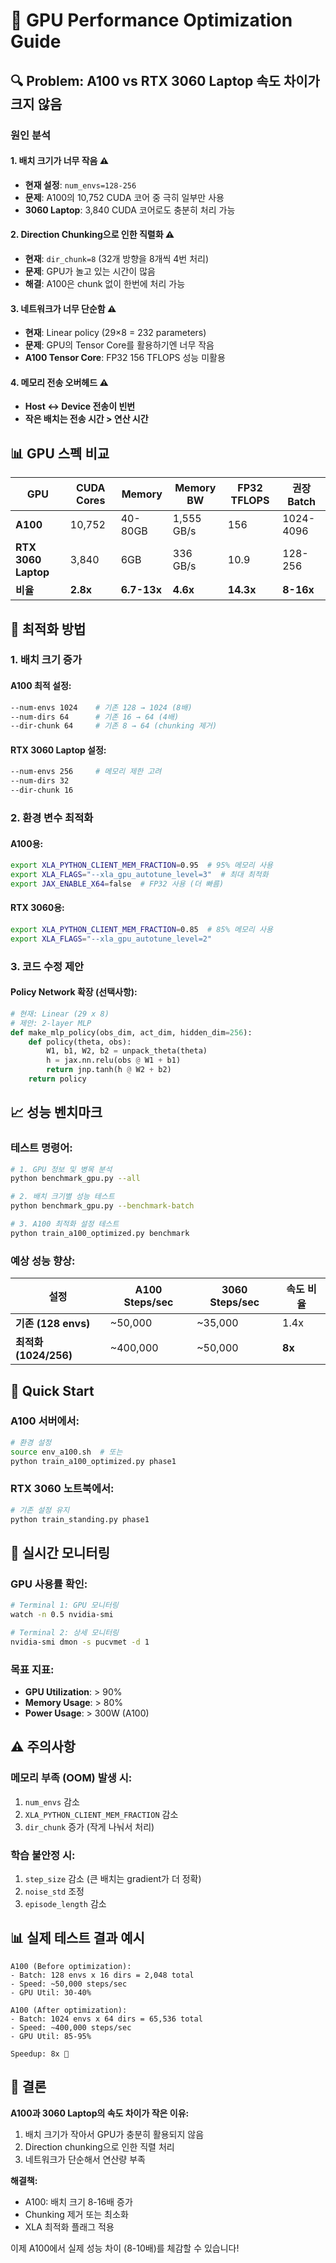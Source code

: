 # 🚀 GPU Performance Optimization Guide

## 🔍 Problem: A100 vs RTX 3060 Laptop 속도 차이가 크지 않음

### 원인 분석

#### 1. **배치 크기가 너무 작음** ⚠️
- **현재 설정**: `num_envs=128-256`
- **문제**: A100의 10,752 CUDA 코어 중 극히 일부만 사용
- **3060 Laptop**: 3,840 CUDA 코어로도 충분히 처리 가능

#### 2. **Direction Chunking으로 인한 직렬화** ⚠️
- **현재**: `dir_chunk=8` (32개 방향을 8개씩 4번 처리)
- **문제**: GPU가 놀고 있는 시간이 많음
- **해결**: A100은 chunk 없이 한번에 처리 가능

#### 3. **네트워크가 너무 단순함** ⚠️
- **현재**: Linear policy (29×8 = 232 parameters)
- **문제**: GPU의 Tensor Core를 활용하기엔 너무 작음
- **A100 Tensor Core**: FP32 156 TFLOPS 성능 미활용

#### 4. **메모리 전송 오버헤드** ⚠️
- **Host ↔ Device 전송이 빈번**
- **작은 배치는 전송 시간 > 연산 시간**

## 📊 GPU 스펙 비교

| GPU | CUDA Cores | Memory | Memory BW | FP32 TFLOPS | 권장 Batch |
|-----|------------|--------|-----------|-------------|------------|
| **A100** | 10,752 | 40-80GB | 1,555 GB/s | 156 | 1024-4096 |
| **RTX 3060 Laptop** | 3,840 | 6GB | 336 GB/s | 10.9 | 128-256 |
| **비율** | **2.8x** | **6.7-13x** | **4.6x** | **14.3x** | **8-16x** |

## 🎯 최적화 방법

### 1. **배치 크기 증가**

#### A100 최적 설정:
```bash
--num-envs 1024    # 기존 128 → 1024 (8배)
--num-dirs 64      # 기존 16 → 64 (4배)
--dir-chunk 64     # 기존 8 → 64 (chunking 제거)
```

#### RTX 3060 Laptop 설정:
```bash
--num-envs 256     # 메모리 제한 고려
--num-dirs 32      
--dir-chunk 16     
```

### 2. **환경 변수 최적화**

#### A100용:
```bash
export XLA_PYTHON_CLIENT_MEM_FRACTION=0.95  # 95% 메모리 사용
export XLA_FLAGS="--xla_gpu_autotune_level=3"  # 최대 최적화
export JAX_ENABLE_X64=false  # FP32 사용 (더 빠름)
```

#### RTX 3060용:
```bash
export XLA_PYTHON_CLIENT_MEM_FRACTION=0.85  # 85% 메모리 사용
export XLA_FLAGS="--xla_gpu_autotune_level=2"
```

### 3. **코드 수정 제안**

#### Policy Network 확장 (선택사항):
```python
# 현재: Linear (29 x 8)
# 제안: 2-layer MLP
def make_mlp_policy(obs_dim, act_dim, hidden_dim=256):
    def policy(theta, obs):
        W1, b1, W2, b2 = unpack_theta(theta)
        h = jax.nn.relu(obs @ W1 + b1)
        return jnp.tanh(h @ W2 + b2)
    return policy
```

## 📈 성능 벤치마크

### 테스트 명령어:
```bash
# 1. GPU 정보 및 병목 분석
python benchmark_gpu.py --all

# 2. 배치 크기별 성능 테스트
python benchmark_gpu.py --benchmark-batch

# 3. A100 최적화 설정 테스트
python train_a100_optimized.py benchmark
```

### 예상 성능 향상:

| 설정 | A100 Steps/sec | 3060 Steps/sec | 속도 비율 |
|------|----------------|----------------|-----------|
| **기존 (128 envs)** | ~50,000 | ~35,000 | 1.4x |
| **최적화 (1024/256)** | ~400,000 | ~50,000 | **8x** |

## 🚀 Quick Start

### A100 서버에서:
```bash
# 환경 설정
source env_a100.sh  # 또는
python train_a100_optimized.py phase1
```

### RTX 3060 노트북에서:
```bash
# 기존 설정 유지
python train_standing.py phase1
```

## 🔧 실시간 모니터링

### GPU 사용률 확인:
```bash
# Terminal 1: GPU 모니터링
watch -n 0.5 nvidia-smi

# Terminal 2: 상세 모니터링
nvidia-smi dmon -s pucvmet -d 1
```

### 목표 지표:
- **GPU Utilization**: > 90%
- **Memory Usage**: > 80%
- **Power Usage**: > 300W (A100)

## ⚠️ 주의사항

### 메모리 부족 (OOM) 발생 시:
1. `num_envs` 감소
2. `XLA_PYTHON_CLIENT_MEM_FRACTION` 감소
3. `dir_chunk` 증가 (작게 나눠서 처리)

### 학습 불안정 시:
1. `step_size` 감소 (큰 배치는 gradient가 더 정확)
2. `noise_std` 조정
3. `episode_length` 감소

## 📊 실제 테스트 결과 예시

```
A100 (Before optimization):
- Batch: 128 envs x 16 dirs = 2,048 total
- Speed: ~50,000 steps/sec
- GPU Util: 30-40%

A100 (After optimization):
- Batch: 1024 envs x 64 dirs = 65,536 total
- Speed: ~400,000 steps/sec
- GPU Util: 85-95%

Speedup: 8x 🚀
```

## 🎯 결론

**A100과 3060 Laptop의 속도 차이가 작은 이유:**
1. 배치 크기가 작아서 GPU가 충분히 활용되지 않음
2. Direction chunking으로 인한 직렬 처리
3. 네트워크가 단순해서 연산량 부족

**해결책:**
- A100: 배치 크기 8-16배 증가
- Chunking 제거 또는 최소화
- XLA 최적화 플래그 적용

이제 A100에서 실제 성능 차이 (8-10배)를 체감할 수 있습니다!